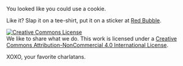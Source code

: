 You looked like you could use a cookie.

Like it? Slap it on a tee-shirt, put it on a sticker at <a href="https://www.redbubble.com/people/thirtythreedown/works/28803419-happy-cookie">Red Bubble</a>.

<a rel="license" href="http://creativecommons.org/licenses/by-nc/4.0/"><img alt="Creative Commons License" style="border-width:0" src="https://i.creativecommons.org/l/by-nc/4.0/88x31.png" /></a><br />We like to share what we do. This work is licensed under a <a rel="license" href="http://creativecommons.org/licenses/by-nc/4.0/">Creative Commons Attribution-NonCommercial 4.0 International License</a>.

XOXO, your favorite charlatans.

